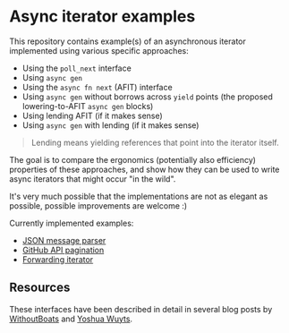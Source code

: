 # Async iterator examples
This repository contains example(s) of an asynchronous iterator implemented using various specific approaches:
- Using the `poll_next` interface
- Using `async gen`
- Using the `async fn next` (AFIT) interface
- Using `async gen` without borrows across `yield` points (the proposed lowering-to-AFIT `async gen` blocks)
- Using lending AFIT (if it makes sense)
- Using `async gen` with lending (if it makes sense)

> Lending means yielding references that point into the iterator itself.

The goal is to compare the ergonomics (potentially also efficiency) properties of these approaches, and show how they
can be used to write async iterators that might occur "in the wild".

It's very much possible that the implementations are not as elegant as possible, possible improvements are welcome :)

Currently implemented examples:
- [JSON message parser](json-line-parser)
- [GitHub API pagination](github-api-pagination)
- [Forwarding iterator](forwarding-iterator)

## Resources
These interfaces have been described in detail in several blog posts by [WithoutBoats](https://without.boats/blog/poll-next/)
and [Yoshua Wuyts](https://blog.yoshuawuyts.com/async-iterator-trait/).
